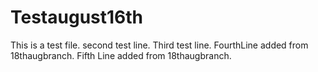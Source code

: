 # Testaugust16th
This is a test file.
second test line.
Third test line.
FourthLine added from 18thaugbranch.
Fifth Line added from 18thaugbranch.
